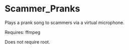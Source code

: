 # Scammer_Pranks
Plays a prank song to scammers via a virtual microphone.

Requires: ffmpeg

Does not require root.
